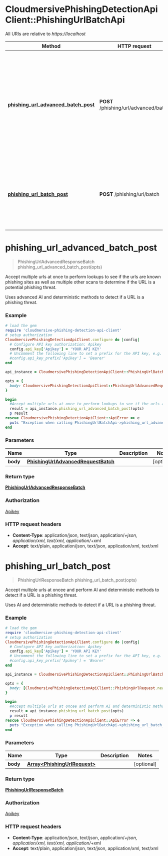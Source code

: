 # CloudmersivePhishingDetectionApiClient::PhishingUrlBatchApi

All URIs are relative to *https://localhost*

Method | HTTP request | Description
------------- | ------------- | -------------
[**phishing_url_advanced_batch_post**](PhishingUrlBatchApi.md#phishing_url_advanced_batch_post) | **POST** /phishing/url/advanced/batch | Accept multiple urls at once to perform lookups to see if the urls are known phishing sites as well as multiple other scans to determine  if the URL is a potential phishing threat.
[**phishing_url_batch_post**](PhishingUrlBatchApi.md#phishing_url_batch_post) | **POST** /phishing/url/batch | Accept multiple urls at oncee and perform AI and deterministic methods to detect if a URL is a phishing threat.


# **phishing_url_advanced_batch_post**
> PhishingUrlAdvancedResponseBatch phishing_url_advanced_batch_post(opts)

Accept multiple urls at once to perform lookups to see if the urls are known phishing sites as well as multiple other scans to determine  if the URL is a potential phishing threat.

Uses advanced AI and deterministic methods to detect if a URL is a phishing threat.

### Example
```ruby
# load the gem
require 'cloudmersive-phishing-detection-api-client'
# setup authorization
CloudmersivePhishingDetectionApiClient.configure do |config|
  # Configure API key authorization: Apikey
  config.api_key['Apikey'] = 'YOUR API KEY'
  # Uncomment the following line to set a prefix for the API key, e.g. 'Bearer' (defaults to nil)
  #config.api_key_prefix['Apikey'] = 'Bearer'
end

api_instance = CloudmersivePhishingDetectionApiClient::PhishingUrlBatchApi.new

opts = { 
  body: CloudmersivePhishingDetectionApiClient::PhishingUrlAdvancedRequestBatch.new # PhishingUrlAdvancedRequestBatch | 
}

begin
  #Accept multiple urls at once to perform lookups to see if the urls are known phishing sites as well as multiple other scans to determine  if the URL is a potential phishing threat.
  result = api_instance.phishing_url_advanced_batch_post(opts)
  p result
rescue CloudmersivePhishingDetectionApiClient::ApiError => e
  puts "Exception when calling PhishingUrlBatchApi->phishing_url_advanced_batch_post: #{e}"
end
```

### Parameters

Name | Type | Description  | Notes
------------- | ------------- | ------------- | -------------
 **body** | [**PhishingUrlAdvancedRequestBatch**](PhishingUrlAdvancedRequestBatch.md)|  | [optional] 

### Return type

[**PhishingUrlAdvancedResponseBatch**](PhishingUrlAdvancedResponseBatch.md)

### Authorization

[Apikey](../README.md#Apikey)

### HTTP request headers

 - **Content-Type**: application/json, text/json, application/*+json, application/xml, text/xml, application/*+xml
 - **Accept**: text/plain, application/json, text/json, application/xml, text/xml



# **phishing_url_batch_post**
> PhishingUrlResponseBatch phishing_url_batch_post(opts)

Accept multiple urls at oncee and perform AI and deterministic methods to detect if a URL is a phishing threat.

Uses AI and deterministic methods to detect if a URL is a phishing threat.

### Example
```ruby
# load the gem
require 'cloudmersive-phishing-detection-api-client'
# setup authorization
CloudmersivePhishingDetectionApiClient.configure do |config|
  # Configure API key authorization: Apikey
  config.api_key['Apikey'] = 'YOUR API KEY'
  # Uncomment the following line to set a prefix for the API key, e.g. 'Bearer' (defaults to nil)
  #config.api_key_prefix['Apikey'] = 'Bearer'
end

api_instance = CloudmersivePhishingDetectionApiClient::PhishingUrlBatchApi.new

opts = { 
  body: [CloudmersivePhishingDetectionApiClient::PhishingUrlRequest.new] # Array<PhishingUrlRequest> | 
}

begin
  #Accept multiple urls at oncee and perform AI and deterministic methods to detect if a URL is a phishing threat.
  result = api_instance.phishing_url_batch_post(opts)
  p result
rescue CloudmersivePhishingDetectionApiClient::ApiError => e
  puts "Exception when calling PhishingUrlBatchApi->phishing_url_batch_post: #{e}"
end
```

### Parameters

Name | Type | Description  | Notes
------------- | ------------- | ------------- | -------------
 **body** | [**Array&lt;PhishingUrlRequest&gt;**](PhishingUrlRequest.md)|  | [optional] 

### Return type

[**PhishingUrlResponseBatch**](PhishingUrlResponseBatch.md)

### Authorization

[Apikey](../README.md#Apikey)

### HTTP request headers

 - **Content-Type**: application/json, text/json, application/*+json, application/xml, text/xml, application/*+xml
 - **Accept**: text/plain, application/json, text/json, application/xml, text/xml




